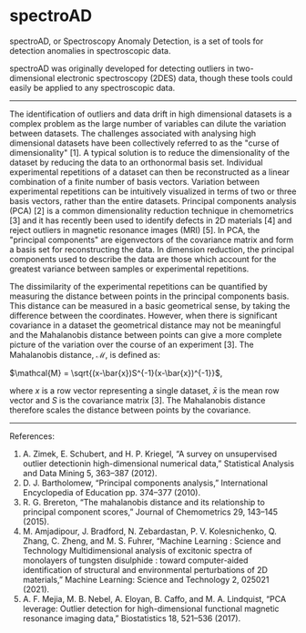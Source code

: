 # spectroAD

spectroAD, or Spectroscopy Anomaly Detection, is a set of tools for detection anomalies in spectroscopic data.

spectroAD was originally developed for detecting outliers in two-dimensional electronic spectroscopy (2DES) data, though these tools could easily be applied to any spectroscopic data.

-----------------------------------

The identification of outliers and data drift in high dimensional datasets is a complex problem as the large number of variables can dilute the variation between datasets. The challenges associated with analysing high dimensional datasets have been collectively referred to as the "curse of dimensionality" [1]. A typical solution is to reduce the dimensionality of the dataset by reducing the data to an orthonormal basis set. Individual experimental repetitions of a dataset can then be reconstructed as a linear combination of a finite number of basis vectors. Variation between experimental repetitions can be intuitively visualized in terms of two or three basis vectors, rather than the entire datasets. Principal components analysis (PCA) [2] is a common dimensionality reduction technique in chemometrics [3] and it has recently been used to identify defects in 2D materials [4] and reject outliers in magnetic resonance images (MRI) [5]. In PCA, the "principal components" are eigenvectors of the covariance matrix and form a basis set for reconstructing the data. In dimension reduction, the principal components used to describe the data are those which account for the greatest variance between samples or experimental repetitions.

The dissimilarity of the experimental repetitions can be quantified by measuring the distance between points in the principal components basis. This distance can be measured in a basic geometrical sense, by taking the difference between the coordinates. However, when there is significant covariance in a dataset the geometrical distance may not be meaningful and the Mahalanobis distance between points can give a more complete picture of the variation over the course of an experiment [3]. The Mahalanobis distance, $\mathcal{M}$, is defined as:

$\mathcal{M} = \sqrt{(x-\bar{x})S^{-1}(x-\bar{x})^{-1}}$,

where $x$ is a row vector representing a single dataset, $\bar{x}$ is the mean row vector and $S$ is the covariance matrix [3]. The Mahalanobis distance therefore scales the distance between points by the covariance.

-----------------------------------

References:

1) A. Zimek, E. Schubert, and H. P. Kriegel, “A survey on unsupervised outlier detectionin high-dimensional numerical data,” Statistical Analysis and Data Mining 5, 363–387 (2012).
2) D. J. Bartholomew, “Principal components analysis,” International Encyclopedia of Education pp. 374–377 (2010).
3) R. G. Brereton, “The mahalanobis distance and its relationship to principal component scores,” Journal of Chemometrics 29, 143–145 (2015).
4) M. Amjadipour, J. Bradford, N. Zebardastan, P. V. Kolesnichenko, Q. Zhang,  C. Zheng, and M. S. Fuhrer, “Machine Learning : Science and Technology Multidimensional analysis of excitonic spectra of monolayers of tungsten disulphide : toward computer-aided identification of structural and environmental perturbations of 2D materials,” Machine Learning: Science and Technology 2, 025021 (2021).
5) A. F. Mejia, M. B. Nebel, A. Eloyan, B. Caffo, and M. A. Lindquist, “PCA leverage: Outlier detection for high-dimensional functional magnetic resonance imaging data,” Biostatistics 18, 521–536 (2017).
